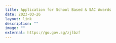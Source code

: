 ```yaml
---
title: Application for School Based & SAC Awards
date: 2023-03-26
layout: link
description: ""
image: ""
external: https://go.gov.sg/zjlbzf
---
```



